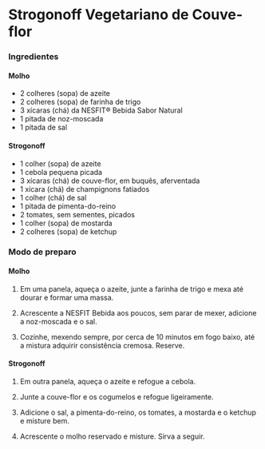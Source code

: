 # Strogonoff Vegetariano de Couve-flor

### Ingredientes

#### Molho

* 2 colheres (sopa) de azeite
* 2 colheres (sopa) de farinha de trigo
* 3 xícaras (chá) da NESFIT® Bebida Sabor Natural
* 1 pitada de noz-moscada
* 1 pitada de sal

#### Strogonoff

* 1 colher (sopa) de azeite
* 1 cebola pequena picada
* 3 xícaras (chá) de couve-flor, em buquês, aferventada
* 1 xícara (chá) de champignons fatiados
* 1 colher (chá) de sal
* 1 pitada de pimenta-do-reino
* 2 tomates, sem sementes, picados
* 1 colher (sopa) de mostarda
* 2 colheres (sopa) de ketchup

### Modo de preparo

#### Molho

1. Em uma panela, aqueça o azeite, junte a farinha de trigo e mexa até dourar e formar uma massa.

2. Acrescente a NESFIT Bebida aos poucos, sem parar de mexer, adicione a noz-moscada e o sal.

3. Cozinhe, mexendo sempre, por cerca de 10 minutos em fogo baixo, até a mistura adquirir consistência cremosa. Reserve.

#### Strogonoff

1. Em outra panela, aqueça o azeite e refogue a cebola.

2. Junte a couve-flor e os cogumelos e refogue ligeiramente.

3. Adicione o sal, a pimenta-do-reino, os tomates, a mostarda e o ketchup e misture bem.

4. Acrescente o molho reservado e misture. Sirva a seguir.
